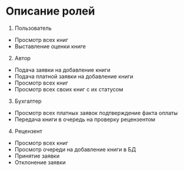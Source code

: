 # Описание ролей

1.	Пользователь

  - Просмотр всех книг
  - Выставление оценки книге
2.	Автор

  - Подача заявки на добавление книги
  - Подача платной заявки на добавление книги
  - Просмотр всех книг
  - Просмотр всех своих книг с их статусом
3.	Бухгалтер
- Просмотр всех платных заявок подтверждение факта оплаты
- Передача книги в очередь на проверку рецензентом
4.	Рецензент
- Просмотр всех книг
- Просмотр очереди на добавление книги в БД
- Принятие заявки
- Отклонение заявки
